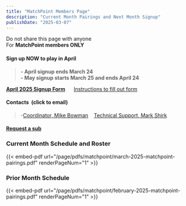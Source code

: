 ```yaml
---
title: "MatchPoint Members Page"
description: "Current Month Pairings and Next Month Signup"
publishDate: "2025-03-07"
---
```


Do not share this page with anyone\
For **MatchPoint members ONLY**

#### **Sign up NOW to play in April**
>**- April signup ends March 24**\
>**- May signup starts March 25 and ends April 24**

**[April 2025 Signup Form](/page/groups/matchpoint/signup)**&nbsp;&nbsp;&nbsp;&nbsp;&nbsp;&nbsp;[Instructions to fill out form](/page/groups/signupprocess)

#### Contacts &nbsp;(click to email)
>-[Coordinator, Mike Bowman](mailto:m.bowman@yahoo.com)&nbsp;&nbsp;&nbsp;&nbsp;[Technical Support, Mark Shirk](mailto:shirkmark@gmail.com)

#### [Request a sub](mailto:matchpoint-tennis@googlegroups.com)

### **Current Month Schedule and Roster**
{{< embed-pdf url="/page/pdfs/matchpoint/march-2025-matchpoint-pairings.pdf" renderPageNum="1" >}}
### **Prior Month Schedule**
{{< embed-pdf url="/page/pdfs/matchpoint/february-2025-matchpoint-pairings.pdf" renderPageNum="1" >}}
